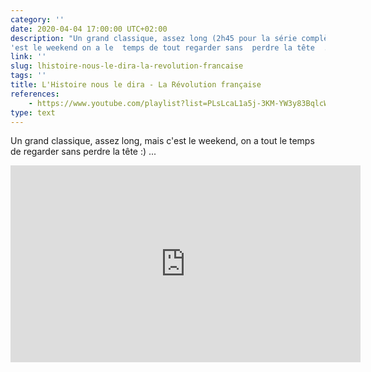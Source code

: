 ```yaml
---
category: ''
date: 2020-04-04 17:00:00 UTC+02:00
description: "Un grand classique, assez long (2h45 pour la série complète, mais partagée en shots de 10min) mais c
'est le weekend on a le  temps de tout regarder sans  perdre la tête  ... Et pis je  suis sûre que c'est qq part au programme du bac :wink:"
link: ''
slug: lhistoire-nous-le-dira-la-revolution-francaise
tags: ''
title: L'Histoire nous le dira - La Révolution française
references:
    - https://www.youtube.com/playlist?list=PLsLcaL1a5j-3KM-YW3y83BqlcWnp9GOar
type: text
---
```


Un grand classique, assez long, mais c'est le weekend, on a tout le temps de regarder sans perdre la tête :) ... 

<iframe width="560" height="315" src="https://www.youtube-nocookie.com/embed/videoseries?list=PLsLcaL1a5j-3KM-YW3y83BqlcWnp9GOar" frameborder="0" allow="accelerometer; autoplay; encrypted-media; gyroscope; picture-in-picture" allowfullscreen></iframe>